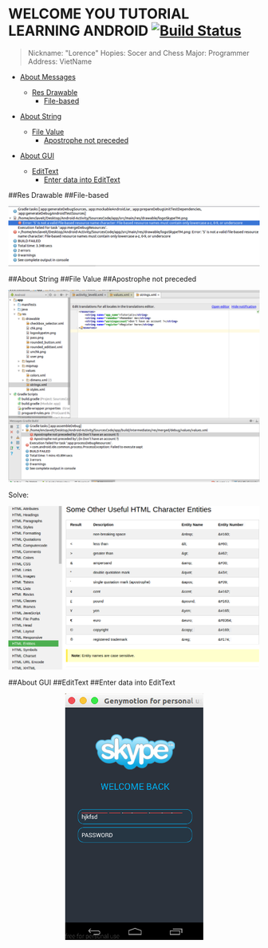 # WELCOME YOU TUTORIAL LEARNING ANDROID [![Build Status](https://travis-ci.org/nomensa/jquery.hide-show.svg)](https://travis-ci.org/nomensa/jquery.hide-show.svg?branch=master)

> Nickname: "Lorence"
> Hopies: Socer and Chess
> Major: Programmer
> Address: VietName

- [About Messages](#about-messages)
  - [Res Drawable](#res-drawable)
    - [File-based](#file-based)

- [About String](#about-string)
  - [File Value](#file-value)
    - [Apostrophe not preceded](#apostrophe-not-preceded)

- [About GUI](#about-gui)
  - [EditText](#edittext)
    - [Enter data into EditText](#enter-data-into-edittext)

##Res Drawable
##File-based
<p align="center">
	<img src="https://github.com/danisluis6/Android-Error/blob/master/1.png">
</p>

##About String
##File Value
##Apostrophe not preceded
<p align="center">
	<img src="https://github.com/danisluis6/Android-Error/blob/master/3.png">
</p>
Solve:
<p align="center">
	<img src="https://github.com/danisluis6/Android-Error/blob/master/4.png">
</p>


##About GUI
##EditText
##Enter data into EditText
<p align="center">
	<img src="https://github.com/danisluis6/Android-Error/blob/master/2.png">
</p>


